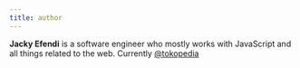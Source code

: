 ```yaml
---
title: author
---
```


**Jacky Efendi** is a software engineer who mostly works with JavaScript and all things related to the web. Currently [@tokopedia](https://www.tokopedia/com)
